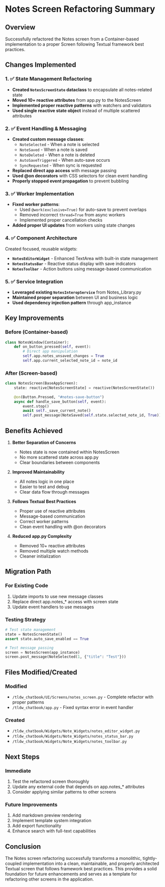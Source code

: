 # Notes Screen Refactoring Summary

## Overview
Successfully refactored the Notes screen from a Container-based implementation to a proper Screen following Textual framework best practices.

## Changes Implemented

### 1. ✅ State Management Refactoring
- **Created `NotesScreenState` dataclass** to encapsulate all notes-related state
- **Moved 10+ reactive attributes** from app.py to the NotesScreen
- **Implemented proper reactive patterns** with watchers and validators
- **Used single reactive state object** instead of multiple scattered attributes

### 2. ✅ Event Handling & Messaging
- **Created custom message classes**:
  - `NoteSelected` - When a note is selected
  - `NoteSaved` - When a note is saved
  - `NoteDeleted` - When a note is deleted
  - `AutoSaveTriggered` - When auto-save occurs
  - `SyncRequested` - When sync is requested
- **Replaced direct app access** with message passing
- **Used @on decorators** with CSS selectors for clean event handling
- **Properly stopped event propagation** to prevent bubbling

### 3. ✅ Worker Implementation
- **Fixed worker patterns**:
  - Used `@work(exclusive=True)` for auto-save to prevent overlaps
  - Removed incorrect `thread=True` from async workers
  - Implemented proper cancellation checks
- **Added proper UI updates** from workers using state changes

### 4. ✅ Component Architecture
Created focused, reusable widgets:
- **`NotesEditorWidget`** - Enhanced TextArea with built-in state management
- **`NotesStatusBar`** - Reactive status display with save indicators
- **`NotesToolbar`** - Action buttons using message-based communication

### 5. ✅ Service Integration
- **Leveraged existing `NotesInteropService`** from Notes_Library.py
- **Maintained proper separation** between UI and business logic
- **Used dependency injection pattern** through app_instance

## Key Improvements

### Before (Container-based)
```python
class NotesWindow(Container):
    def on_button_pressed(self, event):
        # Direct app manipulation
        self.app.notes_unsaved_changes = True
        self.app.current_selected_note_id = note_id
```

### After (Screen-based)
```python
class NotesScreen(BaseAppScreen):
    state: reactive[NotesScreenState] = reactive(NotesScreenState())
    
    @on(Button.Pressed, "#notes-save-button")
    async def handle_save_button(self, event):
        event.stop()
        await self._save_current_note()
        self.post_message(NoteSaved(self.state.selected_note_id, True))
```

## Benefits Achieved

1. **Better Separation of Concerns**
   - Notes state is now contained within NotesScreen
   - No more scattered state across app.py
   - Clear boundaries between components

2. **Improved Maintainability**
   - All notes logic in one place
   - Easier to test and debug
   - Clear data flow through messages

3. **Follows Textual Best Practices**
   - Proper use of reactive attributes
   - Message-based communication
   - Correct worker patterns
   - Clean event handling with @on decorators

4. **Reduced app.py Complexity**
   - Removed 10+ reactive attributes
   - Removed multiple watch methods
   - Cleaner initialization

## Migration Path

### For Existing Code
1. Update imports to use new message classes
2. Replace direct app.notes_* access with screen state
3. Update event handlers to use messages

### Testing Strategy
```python
# Test state management
state = NotesScreenState()
assert state.auto_save_enabled == True

# Test message passing
screen = NotesScreen(app_instance)
screen.post_message(NoteSelected(1, {"title": "Test"}))
```

## Files Modified/Created

### Modified
- `/tldw_chatbook/UI/Screens/notes_screen.py` - Complete refactor with proper patterns
- `/tldw_chatbook/app.py` - Fixed syntax error in event handler

### Created
- `/tldw_chatbook/Widgets/Note_Widgets/notes_editor_widget.py`
- `/tldw_chatbook/Widgets/Note_Widgets/notes_status_bar.py`
- `/tldw_chatbook/Widgets/Note_Widgets/notes_toolbar.py`

## Next Steps

### Immediate
1. Test the refactored screen thoroughly
2. Update any external code that depends on app.notes_* attributes
3. Consider applying similar patterns to other screens

### Future Improvements
1. Add markdown preview rendering
2. Implement template system integration
3. Add export functionality
4. Enhance search with full-text capabilities

## Conclusion

The Notes screen refactoring successfully transforms a monolithic, tightly-coupled implementation into a clean, maintainable, and properly architected Textual screen that follows framework best practices. This provides a solid foundation for future enhancements and serves as a template for refactoring other screens in the application.